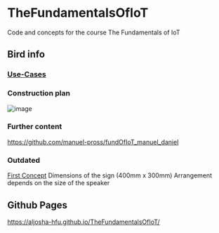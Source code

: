 # TheFundamentalsOfIoT
Code and concepts for the course The Fundamentals of IoT

## Bird info



### [Use-Cases](https://github.com/aljosha-hfu/TheFundamentalsOfIoT/blob/main/Use-Case%20Vogel-Wandertafen.pdf)

### Construction plan

![image](https://user-images.githubusercontent.com/12802765/115589410-19855d80-a2d0-11eb-944a-8736f96e6d9a.png)


### Further content
https://github.com/manuel-pross/fundOfIoT_manuel_daniel

### Outdated
[First Concept](CloudClub_Grobentwurf.pdf) 
Dimensions of the sign (400mm x 300mm)
Arrangement depends on the size of the speaker

## Github Pages
https://aljosha-hfu.github.io/TheFundamentalsOfIoT/
